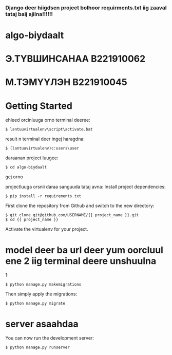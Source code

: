 ### Django deer hiigdsen project bolhoor requirments.txt iig zaaval tataj baij ajilna!!!!!!
# algo-biydaalt
#   Э.ТҮВШИНСАНАА B221910062
#   М.ТЭМҮҮЛЭН   B221910045

# Getting Started

ehleed orcinluuga orno
terminal deeree:

    $ lantuuvirtualenv\script\activate.bat
result n terminal deer ingej haragdna:

    $ (lantuuvirtualenv)c:users\user

daraanan project luugee:

    $ cd algo-biydaalt

gej orno

projectluuga orsnii daraa sanguuda tataj avna:
Install project dependencies:

    $ pip install -r requirements.txt


First clone the repository from Github and switch to the new directory:

    $ git clone git@github.com/USERNAME/{{ project_name }}.git
    $ cd {{ project_name }}
    
Activate the virtualenv for your project.

# model deer ba url deer yum oorcluul ene 2 iig terminal deere unshuulna
1:

    $ python manage.py makemigrations
    
Then simply apply the migrations:

    $ python manage.py migrate
    

# server asaahdaa
You can now run the development server:

    $ python manage.py runserver
